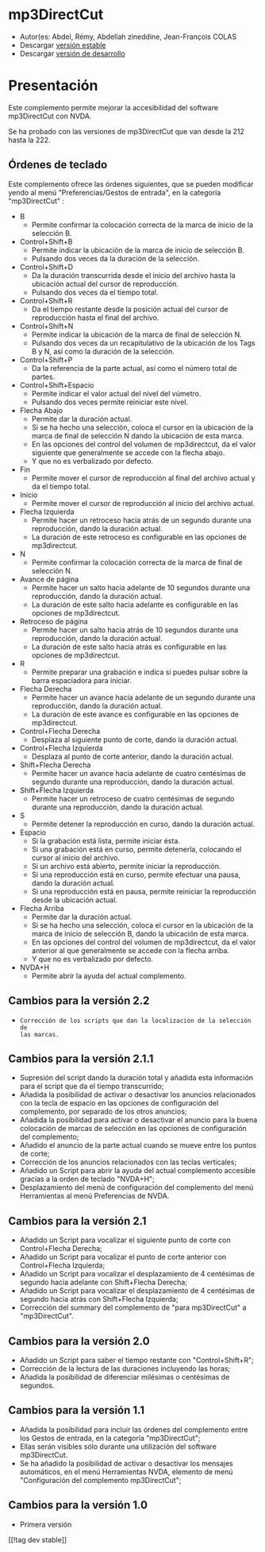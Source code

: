 # mp3DirectCut #

*	 Autor(es: Abdel, Rémy, Abdellah zineddine, Jean-François COLAS
*	 Descargar  [versión estable][1]
*	 Descargar [versión de desarrollo][2]

# Presentación #

Este complemento permite mejorar la accesibilidad del software mp3DirectCut
con NVDA.

Se ha probado con las versiones de mp3DirectCut que van desde la 212 hasta
la 222.

## Órdenes de teclado ##

Este complemento ofrece las órdenes siguientes, que se pueden modificar
yendo al menú "Preferencias/Gestos de entrada", en la categoría
"mp3DirectCut" :

*	B
	*	Permite confirmar la colocación correcta de la marca de inicio de la selección B.
*	Control+Shift+B
	*	Permite indicar la ubicación de la marca de inicio de selección B.
	*	Pulsando dos veces da la duración de la selección.
*	Control+Shift+D
	*	Da la duración transcurrida desde el inicio del archivo hasta la ubicación actual del cursor de reproducción.
	*	Pulsando dos veces da el tiempo total.
*	Control+Shift+R
	*	Da el tiempo restante desde la posición actual del cursor de reproducción hasta el final del archivo.
*	Control+Shift+N
	*	Permite indicar la ubicación de la marca de final de selección N.
	*	Pulsando dos veces da un recapitulativo de la ubicación de los Tags B y N, así como la duración de la selección.
*	Control+Shift+P
	*	Da la referencia de la parte actual, así como el número total de partes.
*	Control+Shift+Espacio
	*	Permite indicar el valor actual del nivel del vúmetro.
	*	Pulsando dos veces permite reiniciar este nivel.
*	Flecha Abajo
	*	Permite dar la duración actual.
	*	Si se ha hecho una selección, coloca el cursor en la ubicación de la marca de final de selección N dando la ubicación de esta marca.
	*	En las opciones del control del volumen de mp3directcut, da el valor siguiente que generalmente se accede con la flecha abajo.
	*	Y que no es verbalizado por defecto.
*	Fin
	*	Permite mover el cursor de reproducción al final del archivo actual y da el tiempo total.
*	Inicio
	*	Permite mover el cursor de reproducción al inicio del archivo actual.
*	Flecha Izquierda
	*	Permite hacer un retroceso hacia atrás de un segundo durante una reproducción, dando la duración actual.
	*	La duración de este retroceso es configurable en las opciones de mp3directcut.
*	N
	*	Permite confirmar la colocación correcta de la marca de final de selección N.
*	Avance de página
	*	Permite hacer un salto hacia adelante de 10 segundos durante una reproducción, dando la duración actual.
	*	La duración de este salto hacia adelante es configurable en las opciones de mp3directcut.
*	Retroceso de página
	*	Permite hacer un salto hacia atrás de 10 segundos durante una reproducción, dando la duración actual.
	*	La duración de este salto hacia atrás es configurable en las opciones de mp3directcut.
*	R
	*	Permite preparar una grabación e indica si puedes pulsar sobre la barra espaciadora para iniciar.
*	Flecha Derecha
	*	Permite hacer un avance hacia adelante de un segundo durante una reproducción, dando la duración actual.
	*	La duración de este avance es configurable en las opciones de mp3directcut.
*	Control+Flecha Derecha
	*	Desplaza al siguiente punto de corte, dando la duración actual.
*	Control+Flecha Izquierda
	*	Desplaza al punto de corte anterior, dando la duración actual.
*	Shift+Flecha Derecha
	*	Permite hacer un avance hacia adelante de cuatro centésimas de segundo durante una reproducción, dando la duración actual.
*	Shift+Flecha Izquierda
	*	Permite hacer un retroceso de cuatro centésimas de segundo durante una reproducción, dando la duración actual.
*	S
	*	Permite detener la reproducción en curso, dando la duración actual.
*	Espacio
	*	Si la grabación está lista, permite iniciar ésta.
	*	Si una grabación está en curso, permite detenerla, colocando el cursor al inicio del archivo.
	*	Si un archivo está abierto, permite iniciar la reproducción.
	*	Si una reproducción está en curso, permite efectuar una pausa, dando la duración actual.
	*	Si una reproducción está en pausa, permite reiniciar la reproducción desde la ubicación actual.
*	Flecha Arriba
	*	Permite dar la duración actual.
	*	Si se ha hecho una selección, coloca el cursor en la ubicación de la marca de inicio de selección B, dando la ubicación de esta marca.
	*	En las opciones del control del volumen de mp3directcut, da el valor anterior al que generalmente se accede con la flecha arriba.
	*	Y que no es verbalizado por defecto.
*	NVDA+H
	*	Permite abrir la ayuda del actual complemento.

## Cambios para la versión 2.2 ##

*     Corrección de los scripts que dan la localización de la selección de
      las marcas.

## Cambios para la versión 2.1.1 ##

*	 Supresión del script dando la duración total y añadida esta información
   para el script que da el tiempo transcurrido;
*	 Añadida la posibilidad de activar o desactivar los anuncios relacionados
   con la tecla de espacio en las opciones de configuración del complemento,
   por separado de los otros anuncios;
*	 Añadida la posibilidad para activar o desactivar el anuncio para la buena
   colocación de marcas de selección en las opciones de configuración del
   complemento;
*	 Añadido el anuncio de la parte actual cuando se mueve entre los puntos de
   corte;
*	 Corrección de los anuncios relacionados con las teclas verticales;
*	 Añadido un Script para abrir la ayuda del actual complemento accesible
   gracias a la orden de teclado "NVDA+H";
*	 Desplazamiento del menú de configuración del complemento del menú
   Herramientas al menú Preferencias de NVDA.

## Cambios para la versión 2.1 ##

*	 Añadido un Script para vocalizar el siguiente punto de corte con
   Control+Flecha Derecha;
*	 Añadido un Script para vocalizar el punto de corte anterior con
   Control+Flecha Izquierda;
*	 Añadido un Script para vocalizar el desplazamiento de 4 centésimas de
   segundo hacia adelante con Shift+Flecha Derecha;
*	 Añadido un Script para vocalizar el desplazamiento de 4 centésimas de
   segundo hacia atrás con Shift+Flecha Izquierda;
*	 Corrección del summary del complemento de "para mp3DirectCut" a
   "mp3DirectCut".

## Cambios para la versión 2.0 ##

*	 Añadido un Script para saber el tiempo restante con "Control+Shift+R";
*	 Corrección de la lectura de las duraciones incluyendo las horas;
*	 Añadida la posibilidad de diferenciar milésimas o centésimas de segundos.

## Cambios para la versión 1.1 ##

*	 Añadida la posibilidad para incluir las órdenes del complemento entre los Gestos de entrada, en la categoría "mp3DirectCut";
*	 Ellas serán visibles sólo durante una utilización del software mp3DirectCut.
*	 Se ha añadido la posibilidad de activar o desactivar los mensajes automáticos, en el menú Herramientas NVDA, elemento de menú "Configuración del complemento mp3DirectCut";

## Cambios para la versión 1.0 ##

*	 Primera versión

[[!tag dev stable]]

[1]: https://addons.nvda-project.org/files/get.php?file=mp3dc

[2]: https://addons.nvda-project.org/files/get.php?file=mp3dc-dev
